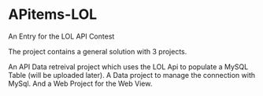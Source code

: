 # APitems-LOL
An Entry for the LOL API Contest

The project contains a general solution with 3 projects.

An API Data retreival project which uses the LOL Api to populate a MySQL Table (will be uploaded later).
A Data project to manage the connection with MySql.
And a Web Project for the Web View.

